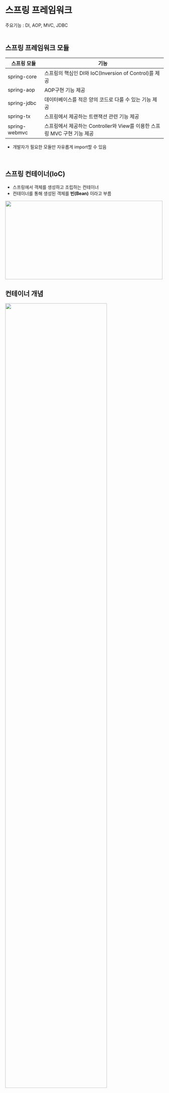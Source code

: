 # 스프링 프레임워크

주요기능 : DI, AOP, MVC, JDBC
<br><br>

## 스프링 프레임워크 모듈
|스프링 모듈|기능|
|-----|-------|
|spring-core|스프링의 핵심인 DI와 IoC(Inversion of Control)를 제공|
|spring-aop|AOP구현 기능 제공|
|spring-jdbc|데이터베이스를 적은 양의 코드로 다룰 수 있는 기능 제공|
|spring-tx|스프링에서 제공하는 트랜잭션 관련 기능 제공|
|spring-webmvc|스프링에서 제공하는 Controller와 View를 이용한 스프링 MVC 구현 기능 제공|

* 개발자가 필요한 모듈만 자유롭게 import할 수 있음
<br>

## 스프링 컨테이너(IoC)
* 스프링에서 객체를 생성하고 조립하는 컨테이너
* 컨테이너를 통해 생성된 객체를 **빈(Bean)** 이라고 부름
<img src="https://user-images.githubusercontent.com/48792230/112755252-d3174880-901a-11eb-889d-36cf21eb9227.PNG" width="500" height="250">
<br>

## 컨테이너 개념
<img src="https://user-images.githubusercontent.com/48792230/112755251-d14d8500-901a-11eb-8c29-21541bc6dbc7.PNG" width="80%" height="80%">

* MyCalculator.java 내부의 코드를 하나의 컨테이너로 볼 수 있음
* MyCalculator에는 또 다른 객체인 Calculator calculator가 들어있음
* 필요한 객체(Calculator클래스의 객체)들을 외부에 만들어 놓고 MyCalculator에 주입시키는 것
<br>

## 스프링 프로젝트의 구조
* 프로젝트명/src/main/java : 기능구현
  *  앞으로 만들어지는 자바 파일들을 관리하는 폴더
* 프로젝트명/src/main/resources : 보조적인 역할을 하는 파일 (빌드, 개발환경 등)
  * 스프링 설정 파일(XML) 또는 프로퍼티 파일 등을 관리하는 폴더 
<br>

## pom.xml파일
<img src="https://user-images.githubusercontent.com/48792230/112756598-f5ac6000-9020-11eb-896d-95b4e0b292ef.PNG" width="80%" height="80%">
* maven 설정파일 
* maven : 라이브러리를 연결/빌드를 위한 플랫폼
